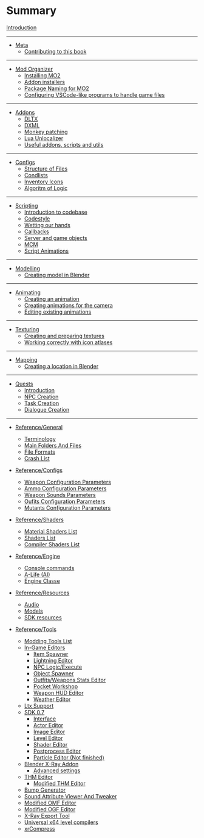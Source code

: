 # Summary

[Introduction](README.md)

___

- [Meta](meta/README.md)
  - [Contributing to this book](meta/contributing/README.md)

___

- [Mod Organizer](getting-started/README.md)
  - [Installing MO2](getting-started/installing-mo2.md)
  - [Addon installers](getting-started/addon-installers.md)
  - [Package Naming for MO2](getting-started/package-naming.md)
  - [Configuring VSCode-like programs to handle game files](getting-started/vs-code-game-files-setup.md)

___

- [Addons]()
  - [DLTX](addons/dltx.md)
  - [DXML](addons/dxml.md)
  - [Monkey patching](addons/monkey-patching.md)
  - [Lua Unlocalizer](addons/lua-unlocalizer.md)
  - [Useful addons, scripts and utils](addons/useful-addons-scripts-utils.md)

___

- [Configs]()
  - [Structure of Files](configs/structure-of-files.md)
  - [Condlists](configs/condlists.md)
  - [Inventory Icons](configs/inventory_icons.md)
  - [Algoritm of Logic](configs/algoritm-of-logic.md)

___

- [Scripting](scripting/README.md)
  - [Introduction to codebase](scripting/codebase_introduction.md)
  - [Codestyle](scripting/codestyle.md)
  - [Wetting our hands](scripting/wetting_hands.md)
  - [Callbacks](scripting/callbacks.md)
  - [Server and game objects](scripting/server_and_game_objects.md)
  - [MCM](scripting/mcm.md)
  - [Script Animations](scripting/script_animations.md)

___

- [Modelling]()
  - [Creating model in Blender](blender/creating-model-in-blender.md)

___

- [Animating]()
  - [Creating an animation](blender/creating-hud-animation-in-blender.md)
  - [Creating animations for the camera](blender/creating-camera-animations.md)
  - [Editing existing animations](blender/editing-existing-animations.md)

___

- [Texturing](texturing/README.md)
  - [Creating and preparing textures](texturing/сreating-and-preparing-textures.md)
  - [Working correctly with icon atlases](texturing/working-correctly-with-icon-atlases.md)

___

- [Mapping](mapping/README.md)
  - [Creating a location in Blender](blender/creating-a-location-in-blender.md)
  
___

- [Quests](quests/README.md)
  - [Introduction](quests/introduction.md)
  - [NPC Creation](quests/npc_creation.md)
  - [Task Creation](quests/task_guide.md)
  - [Dialogue Creation](quests/dialogues.md)

___

- [Reference/General](reference/README.md)
  - [Terminology](terminology/terminology.md)
  - [Main Folders And Files](main-folders-and-files/README.md)
  - [File Formats](main-folders-and-files/file-formats/README.md)
  - [Crash List](crash-list/crashes-list.md)

- [Reference/Configs](reference/README.md)
  - [Weapon Configuration Parameters](configs/items/weapons/w_(weapon).ltx.md)
  - [Ammo Configuration Parameters](configs/items/weapons/weapon_ammo.ltx.md)
  - [Weapon Sounds Parameters](configs/items/weapons/weapon_sounds.ltx.md)
  - [Oufits Configuration Parameters](configs/items/outfits/o_(outfit).ltx.md)
  - [Mutants Configuration Parameters](configs/creatures/m_(mutant).ltx.md)

- [Reference/Shaders](reference/README.md)
  - [Material Shaders List](shaders/shaders-list/materials-list.md)
  - [Shaders List](shaders/shaders-list/shaders-list.md)
  - [Compiler Shaders List](shaders/shaders-list/compiler-shaders-list.md)

- [Reference/Engine](engine/README.md)
  - [Console commands](engine/console-commands.md)
  - [A-Life (AI)](engine/alife.md)
  - [Engine Classe](engine/engine-classes.md)

- [Reference/Resources](reference/README.md)
  - [Audio](resources/audio.md)
  - [Models](resources/models-objects-locations.md)
  - [SDK resources](resources/sdk-resources.md)

- [Reference/Tools](reference/README.md)
  - [Modding Tools List](modding-tools/modding-tools.md)
  - [In-Game Editors](modding-tools/in-game-editors/README.md)
    - [Item Spawner](modding-tools/in-game-editors/item-spawner.md)
    - [Lightning Editor](modding-tools/in-game-editors/lightning-editor.md)
    - [NPC Logic/Execute]()
    - [Object Spawner](modding-tools/in-game-editors/object-spawner.md)
    - [Outfits/Weapons Stats Editor](modding-tools/in-game-editors/outfits-weapon-stats-editor.md)
    - [Pocket Workshop]()
    - [Weapon HUD Editor](modding-tools/in-game-editors/weapon-hud-editor.md)
    - [Weather Editor](modding-tools/in-game-editors/weather-editor.md)
  - [Ltx Support](modding-tools/ltx-support.md)
  - [SDK 0.7](sdk/README.md)
    - [Interface](sdk/interface.md)
    - [Actor Editor](sdk/actor-editor.md)
    - [Image Editor](sdk/image-editor.md)
    - [Level Editor](sdk/level-editor.md)
    - [Shader Editor](sdk/shader-editor.md)
    - [Postprocess Editor](sdk/postprocess-editor.md)
    - [Particle Editor (Not finished)](sdk/particle-editor.md)
  - [Blender X-Ray Addon](blender/blender-x-ray-addon-summary.md)
    - [Advanced settings](blender/advanced-settings.md)
  - [THM Editor](modding-tools/thm-editor-by-i-love-kfc.md)
    - [Modified THM Editor](modding-tools/thm-editor-by-valerok.md)
  - [Bump Generator](modding-tools/bump-generator.md)
  - [Sound Attribute Viewer And Tweaker](modding-tools/savandt.md)
  - [Modified OMF Editor](modding-tools/omf-editor-by-valerok.md)
  - [Modified OGF Editor](modding-tools/ogf-editor-by-valerok.md)
  - [X-Ray Export Tool](modding-tools/xray-export-tool.md)
  - [Universal x64 level compilers](modding-tools/universal-x64-level-compilers.md)
  - [xrCompress](modding-tools/xrcompress-by-i-love-kfc.md)
